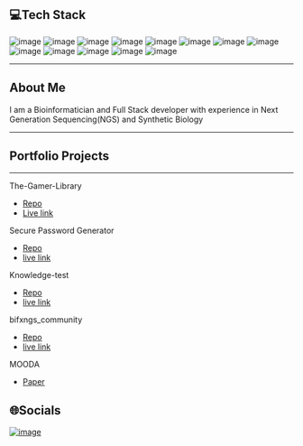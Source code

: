💻Tech Stack
---
![image](https://github.com/AngeloGaeta1990/AngeloGaeta1990/assets/131547377/b64de508-6d56-4c71-9d7f-5e446e22c48d)
 ![image](https://github.com/AngeloGaeta1990/AngeloGaeta1990/assets/131547377/b2b9272f-3204-427d-9e32-5eca5e40d1f1)
 ![image](https://github.com/AngeloGaeta1990/AngeloGaeta1990/assets/131547377/c198c3ee-6c4c-41f5-9f55-547fb348f00c)
 ![image](https://github.com/AngeloGaeta1990/AngeloGaeta1990/assets/131547377/b3271e3c-ea71-4a97-a16d-a0ba88a6f39a)
 ![image](https://github.com/AngeloGaeta1990/AngeloGaeta1990/assets/131547377/8059aca7-eb09-4942-8f2d-d3cbb5ab47e9)
 ![image](https://github.com/AngeloGaeta1990/AngeloGaeta1990/assets/131547377/5a675e77-2151-4691-b5ab-55ee62cdd60d)
 ![image](https://github.com/AngeloGaeta1990/AngeloGaeta1990/assets/131547377/29d33f77-5f71-4b1c-be2a-09f7b15826a4)
 ![image](https://github.com/AngeloGaeta1990/AngeloGaeta1990/assets/131547377/7585eb18-0366-4fb9-9be6-d5bd99c802b7)
 ![image](https://github.com/AngeloGaeta1990/AngeloGaeta1990/assets/131547377/88d429c5-a406-4ee7-b7db-4f13f535f490)
 ![image](https://github.com/AngeloGaeta1990/AngeloGaeta1990/assets/131547377/00e79c34-3936-4391-b819-f5ff3e8c95f0)
 ![image](https://github.com/AngeloGaeta1990/AngeloGaeta1990/assets/131547377/caefe999-7ebe-4fa5-937a-808ff796e188)
![image](https://github.com/AngeloGaeta1990/AngeloGaeta1990/assets/131547377/1baee006-d2ee-4470-bf97-5e6128249a79)
 ![image](https://github.com/AngeloGaeta1990/AngeloGaeta1990/assets/131547377/ac0f09a1-39f4-48e6-8c9f-32806128d8c3)


---
## About Me

I am a Bioinformatician and Full Stack developer with experience in Next Generation Sequencing(NGS) and Synthetic Biology

---
## Portfolio Projects
---
The-Gamer-Library
- [Repo](https://github.com/AngeloGaeta1990/The-Gamer-Library)
- [Live link](https://the-gamer-library-a2d80d9a63a6.herokuapp.com/)

Secure Password Generator
- [Repo](https://github.com/AngeloGaeta1990/Password_generator)
- [live link](https://secure-password-generator-618a9b17c80c.herokuapp.com/)

Knowledge-test
- [Repo](https://github.com/AngeloGaeta1990/knowledge-test)
- [live link](https://angelogaeta1990.github.io/knowledge-test/)

bifxngs_community
- [Repo](https://github.com/AngeloGaeta1990/bifxngs_community)
- [live link](https://angelogaeta1990.github.io/bifxngs_community/)

MOODA
- [Paper](https://academic.oup.com/synbio/article/6/1/ysab026/6387748)

🌐Socials
---
[![image](https://github.com/AngeloGaeta1990/AngeloGaeta1990/assets/131547377/e57aef9d-755a-4146-ac26-f209a000cb8f)](https://www.linkedin.com/in/angelo-gaeta-31193219a/)


